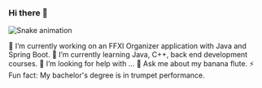 ### Hi there 👋
![Snake animation](https://github.com/{{Brierre}}/{{Brierre}}/blob/output/github-contribution-grid-snake.svg)

🔭 I’m currently working on an FFXI Organizer application with Java and Spring Boot.
🌱 I’m currently learning Java, C++, back end development courses.
🤔 I’m looking for help with ...
💬 Ask me about my banana flute.
⚡ Fun fact: My bachelor's degree is in trumpet performance.

